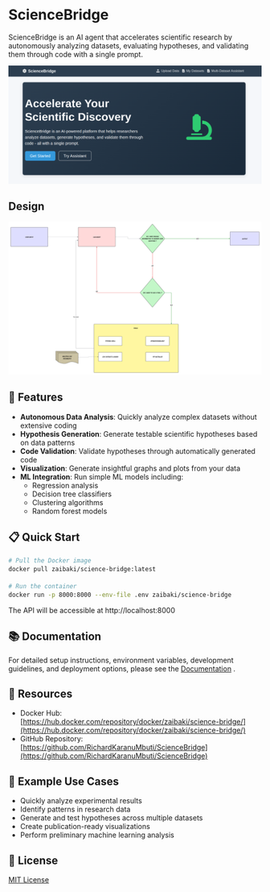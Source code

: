 # ScienceBridge

ScienceBridge is an AI agent that accelerates scientific research by autonomously analyzing datasets, evaluating hypotheses, and validating them through code with a single prompt.

![ScienceBridge Banner](banner.png)

## Design

![System Design](science_bridge_agent_diagram.png)

## 🚀 Features

- **Autonomous Data Analysis**: Quickly analyze complex datasets without extensive coding
- **Hypothesis Generation**: Generate testable scientific hypotheses based on data patterns
- **Code Validation**: Validate hypotheses through automatically generated code
- **Visualization**: Generate insightful graphs and plots from your data
- **ML Integration**: Run simple ML models including:
  - Regression analysis
  - Decision tree classifiers
  - Clustering algorithms
  - Random forest models

## 📋 Quick Start

```bash
# Pull the Docker image
docker pull zaibaki/science-bridge:latest

# Run the container
docker run -p 8000:8000 --env-file .env zaibaki/science-bridge
```

The API will be accessible at http://localhost:8000

## 📚 Documentation

For detailed setup instructions, environment variables, development guidelines, and deployment options, please see the [Documentation](READMEDOCS.md) .

## 🔗 Resources

- Docker Hub: [https://hub.docker.com/repository/docker/zaibaki/science-bridge/](https://hub.docker.com/repository/docker/zaibaki/science-bridge/)
- GitHub Repository: [https://github.com/RichardKaranuMbuti/ScienceBridge](https://github.com/RichardKaranuMbuti/ScienceBridge)

## 🧪 Example Use Cases

- Quickly analyze experimental results
- Identify patterns in research data
- Generate and test hypotheses across multiple datasets
- Create publication-ready visualizations
- Perform preliminary machine learning analysis

## 📝 License

[MIT License](LICENSE)
